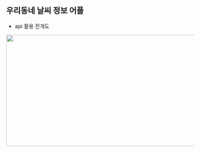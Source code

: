 ## 우리동네 날씨 정보 어플 

- api 활용 전개도 
&nbsp;
&nbsp;

<img src="https://user-images.githubusercontent.com/84216838/163531514-14e04ac8-6d6f-422c-87ea-bbb70dfb7010.png" width=600 height=300>